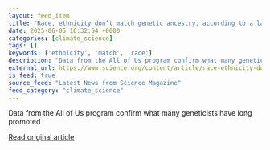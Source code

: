 ```yaml
---
layout: feed_item
title: "Race, ethnicity don’t match genetic ancestry, according to a large U.S. study"
date: 2025-06-05 16:32:54 +0000
categories: [climate_science]
tags: []
keywords: ['ethnicity', 'match', 'race']
description: "Data from the All of Us program confirm what many geneticists have long promoted"
external_url: https://www.science.org/content/article/race-ethnicity-don-t-match-genetic-ancestry-according-large-u-s-study
is_feed: true
source_feed: "Latest News from Science Magazine"
feed_category: "climate_science"
---
```


Data from the All of Us program confirm what many geneticists have long promoted

[Read original article](https://www.science.org/content/article/race-ethnicity-don-t-match-genetic-ancestry-according-large-u-s-study)
